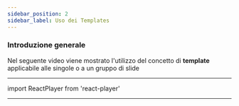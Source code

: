 ```yaml
---
sidebar_position: 2
sidebar_label: Uso dei Templates
---
```


### Introduzione generale 
Nel seguente video viene mostrato l'utilizzo del concetto di **template** applicabile alle singole o a un gruppo di slide

---
import ReactPlayer from 'react-player'

<ReactPlayer controls url='https://youtu.be/y1IO7xlKbmE' />

---
